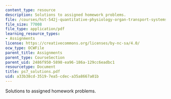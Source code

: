 ```yaml
---
content_type: resource
description: Solutions to assigned homework problems.
file: /courses/hst-542j-quantitative-physiology-organ-transport-systems-spring-2004/a33b38cd35197ea5cdeca35a8667a01b_ps7_solutions.pdf
file_size: 77008
file_type: application/pdf
learning_resource_types:
- Assignments
license: https://creativecommons.org/licenses/by-nc-sa/4.0/
ocw_type: OCWFile
parent_title: Assignments
parent_type: CourseSection
parent_uid: 2486f950-5898-ea96-186a-129cc6eadbc1
resourcetype: Document
title: ps7_solutions.pdf
uid: a33b38cd-3519-7ea5-cdec-a35a8667a01b
---
```

Solutions to assigned homework problems.